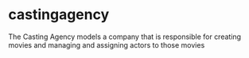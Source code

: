 # castingagency
The Casting Agency models a company that is responsible for creating movies and managing and assigning actors to those movies
